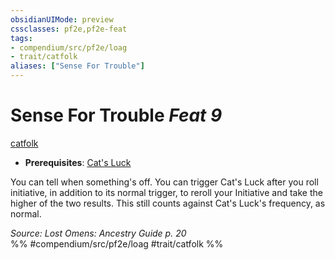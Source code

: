 ```yaml
---
obsidianUIMode: preview
cssclasses: pf2e,pf2e-feat
tags:
- compendium/src/pf2e/loag
- trait/catfolk
aliases: ["Sense For Trouble"]
---
```

# Sense For Trouble  *Feat 9*  
[catfolk](rules/traits/catfolk-b1.md "Catfolk Ancestry & Heritage Trait")  

- **Prerequisites**: [Cat's Luck](compendium/feats/cats-luck-apg.md)

You can tell when something's off. You can trigger Cat's Luck after you roll initiative, in addition to its normal trigger, to reroll your Initiative and take the higher of the two results. This still counts against Cat's Luck's frequency, as normal.

*Source: Lost Omens: Ancestry Guide p. 20*  
%% #compendium/src/pf2e/loag #trait/catfolk %%